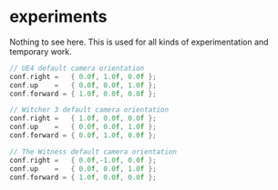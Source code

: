 # experiments
Nothing to see here. This is used for all kinds of experimentation and temporary work.

```cpp
// UE4 default camera orientation
conf.right =   { 0.0f, 1.0f, 0.0f };
conf.up    =   { 0.0f, 0.0f, 1.0f };
conf.forward = { 1.0f, 0.0f, 0.0f };       

// Witcher 3 default camera orientation
conf.right =   { 1.0f, 0.0f, 0.0f };
conf.up    =   { 0.0f, 0.0f, 1.0f };
conf.forward = { 0.0f, 1.0f, 0.0f };      

// The Witness default camera orientation
conf.right =   { 0.0f,-1.0f, 0.0f };
conf.up    =   { 0.0f, 0.0f, 1.0f };
conf.forward = { 1.0f, 0.0f, 0.0f };       
``` 
